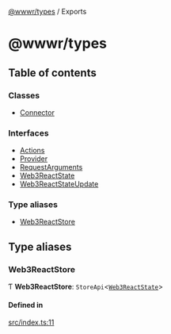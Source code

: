 [@wwwr/types](README.md) / Exports

# @wwwr/types

## Table of contents

### Classes

- [Connector](classes/Connector.md)

### Interfaces

- [Actions](interfaces/Actions.md)
- [Provider](interfaces/Provider.md)
- [RequestArguments](interfaces/RequestArguments.md)
- [Web3ReactState](interfaces/Web3ReactState.md)
- [Web3ReactStateUpdate](interfaces/Web3ReactStateUpdate.md)

### Type aliases

- [Web3ReactStore](modules.md#web3reactstore)

## Type aliases

### Web3ReactStore

Ƭ **Web3ReactStore**: `StoreApi`<[`Web3ReactState`](interfaces/Web3ReactState.md)\>

#### Defined in

[src/index.ts:11](https://github.com/sambacha/w3r/blob/ec0b730/packages/types/src/index.ts#L11)
